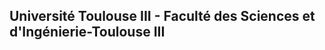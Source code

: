 Université Toulouse III - Faculté des Sciences et d'Ingénierie-Toulouse III 
----------------------------------------------------------------------------

